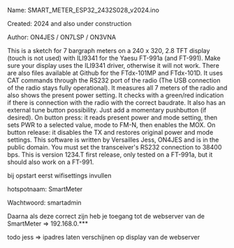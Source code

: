 Name:		SMART_METER_ESP32_2432S028_v2024.ino

Created:	2024 and also under construction

Author:	ON4JES / ON7LSP / ON3VNA


 This is a sketch for 7 bargraph meters on a 240 x 320, 2.8 TFT display (touch is not used) with ILI9341 for the Yaesu FT-991a (and FT-991).
 Make sure your display uses the ILI9341 driver, otherwise it will not work.
 There are also files available at Github for the FTdx-101MP and FTdx-101D.
 It uses CAT commands through the RS232 port of the radio (The USB connection of the radio stays fully operational).
 It measures all 7 meters of the radio and also shows the present power setting.
 It checks with a green/red indication if there is connection with the radio with the correct baudrate.
 It also has an external tune button possibility. Just add a momentary pushbutton (if desired).
 On button press: it reads present power and mode setting, then sets PWR to a selected value, mode to FM-N, then enables the MOX.
 On button release: it disables the TX and restores original power and mode settings.
 This software is written by Versailles Jess, ON4JES and is in the public domain.
 You must set the transceiver's RS232 connection to 38400 bps.
 This is version 1234.T first release, only tested on a FT-991a, but it should also work on a FT-991.

 bij opstart eerst wifisettings invullen
 
 hotspotnaam: SmartMeter 
 
 Wachtwoord: smartadmin
 

 Daarna als deze correct zijn heb je toegang tot de webserver van de SmartMeter => 192.168.0.***
 
 todo jess => ipadres laten verschijnen op display van de webserver
